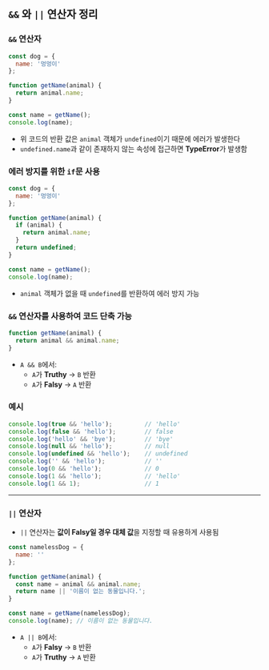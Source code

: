 ## `&&` 와 `||` 연산자 정리

### `&&` 연산자

```jsx
const dog = {
  name: '멍멍이'
};

function getName(animal) {
  return animal.name;
}

const name = getName();
console.log(name);
```

- 위 코드의 반환 값은 `animal` 객체가 `undefined`이기 때문에 에러가 발생한다
- `undefined.name`과 같이 존재하지 않는 속성에 접근하면 **TypeError**가 발생함

### 에러 방지를 위한 `if`문 사용

```jsx
const dog = {
  name: '멍멍이'
};

function getName(animal) {
  if (animal) {
    return animal.name;
  }
  return undefined;
}

const name = getName();
console.log(name);
```

- `animal` 객체가 없을 때 `undefined`를 반환하여 에러 방지 가능

### `&&` 연산자를 사용하여 코드 단축 가능

```jsx
function getName(animal) {
  return animal && animal.name;
}
```

- `A && B`에서:
    - `A`가 **Truthy** → `B` 반환
    - `A`가 **Falsy** → `A` 반환

### 예시

```jsx
console.log(true && 'hello');         // 'hello'
console.log(false && 'hello');        // false
console.log('hello' && 'bye');        // 'bye'
console.log(null && 'hello');         // null
console.log(undefined && 'hello');    // undefined
console.log('' && 'hello');           // ''
console.log(0 && 'hello');            // 0
console.log(1 && 'hello');            // 'hello'
console.log(1 && 1);                  // 1
```

---

### `||` 연산자

- `||` 연산자는 **값이 Falsy일 경우 대체 값**을 지정할 때 유용하게 사용됨

```jsx
const namelessDog = {
  name: ''
};

function getName(animal) {
  const name = animal && animal.name;
  return name || '이름이 없는 동물입니다.';
}

const name = getName(namelessDog);
console.log(name); // 이름이 없는 동물입니다.
```

- `A || B`에서:
    - `A`가 **Falsy** → `B` 반환
    - `A`가 **Truthy** → `A` 반환
